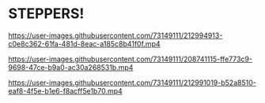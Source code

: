 # STEPPERS!



https://user-images.githubusercontent.com/73149111/212994913-c0e8c362-61fa-481d-8eac-a185c8b41f0f.mp4




https://user-images.githubusercontent.com/73149111/208741115-ffe773c9-9698-47ce-b9a0-ac30a268531b.mp4


https://user-images.githubusercontent.com/73149111/212991019-b52a8510-eaf8-4f5e-b1e6-f8acff5e1b70.mp4

